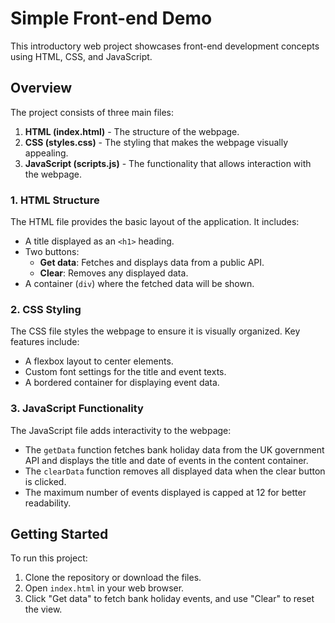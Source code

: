 # Simple Front-end Demo

This introductory web project showcases front-end development concepts using HTML, CSS, and JavaScript.

## Overview

The project consists of three main files:

1. **HTML (index.html)** - The structure of the webpage.
2. **CSS (styles.css)** - The styling that makes the webpage visually appealing.
3. **JavaScript (scripts.js)** - The functionality that allows interaction with the webpage.

### 1. HTML Structure

The HTML file provides the basic layout of the application. It includes:

- A title displayed as an `<h1>` heading.
- Two buttons:
  - **Get data**: Fetches and displays data from a public API.
  - **Clear**: Removes any displayed data.
- A container (`div`) where the fetched data will be shown.

### 2. CSS Styling

The CSS file styles the webpage to ensure it is visually organized. Key features include:

- A flexbox layout to center elements.
- Custom font settings for the title and event texts.
- A bordered container for displaying event data.

### 3. JavaScript Functionality

The JavaScript file adds interactivity to the webpage:

- The `getData` function fetches bank holiday data from the UK government API and displays the title and date of events in the content container.
- The `clearData` function removes all displayed data when the clear button is clicked.
- The maximum number of events displayed is capped at 12 for better readability.

## Getting Started

To run this project:

1. Clone the repository or download the files.
2. Open `index.html` in your web browser.
3. Click "Get data" to fetch bank holiday events, and use "Clear" to reset the view.
